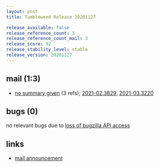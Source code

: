 ```yaml
---
layout: post
title: Tumbleweed Release 20201127

release_available: false
release_reference_count: 3
release_reference_count_mail: 3
release_score: 92
release_stability_level: stable
release_version: 20201127
---
```


## mail (1:3)

- [no summary given](https://github.com/boombatower/tumbleweed-review/issues/10) (3 refs); [2021-02.3829](https://github.com/boombatower/tumbleweed-review/issues/10), [2021-03.3220](https://github.com/boombatower/tumbleweed-review/issues/10)

## bugs (0)

<!--more-->

no relevant bugs due to [loss of bugzilla API access](https://bugzilla.opensuse.org/show_bug.cgi?id=1157722)



## links

- [mail announcement](https://github.com/boombatower/tumbleweed-review/issues/10)
